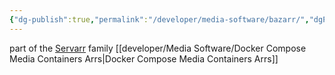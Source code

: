 ```yaml
---
{"dg-publish":true,"permalink":"/developer/media-software/bazarr/","dgPassFrontmatter":true}
---
```



part of the [Servarr](https://wiki.servarr.com/) family
[[developer/Media Software/Docker Compose Media Containers Arrs\|Docker Compose Media Containers Arrs]]